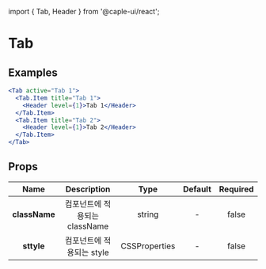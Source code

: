 import { Tab, Header } from '@caple-ui/react';

# Tab

## Examples

```jsx header=기본&nbsp;예제
<Tab active="Tab 1">
  <Tab.Item title="Tab 1">
    <Header level={1}>Tab 1</Header>
  </Tab.Item>
  <Tab.Item title="Tab 2">
    <Header level={1}>Tab 2</Header>
  </Tab.Item>
</Tab>
```


## Props
| Name | Description | Type | Default | Required |
|:---:|:---:|:---:|:---:|:---:|
| **className** | 컴포넌트에 적용되는 className | string | - | false |
| **sttyle** | 컴포넌트에 적용되는 style | CSSProperties | - | false |

<style jsx global>{`
  .component-container {
    padding-left: 40px;
    padding-right: 40px;
    text-align: center;
  }
`}</style>